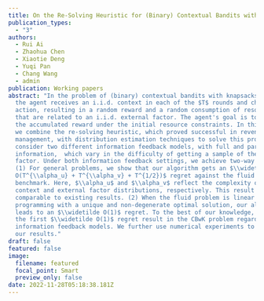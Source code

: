 ```yaml
---
title: On the Re-Solving Heuristic for (Binary) Contextual Bandits with Knapsacks
publication_types:
  - "3"
authors:
  - Rui Ai
  - Zhaohua Chen
  - Xiaotie Deng
  - Yuqi Pan
  - Chang Wang
  - admin
publication: Working papers
abstract: "In the problem of (binary) contextual bandits with knapsacks (CBwK),
  the agent receives an i.i.d. context in each of the $T$ rounds and chooses an
  action, resulting in a random reward and a random consumption of resources
  that are related to an i.i.d. external factor. The agent's goal is to maximize
  the accumulated reward under the initial resource constraints. In this work,
  we combine the re-solving heuristic, which proved successful in revenue
  management, with distribution estimation techniques to solve this problem. We
  consider two different information feedback models, with full and partial
  information,  which vary in the difficulty of getting a sample of the external
  factor. Under both information feedback settings, we achieve two-way results:
  (1) For general problems, we show that our algorithm gets an $\\widetilde
  O(T^{\\alpha_u} + T^{\\alpha_v} + T^{1/2})$ regret against the fluid
  benchmark. Here, $\\alpha_u$ and $\\alpha_v$ reflect the complexity of the
  context and external factor distributions, respectively. This result is
  comparable to existing results. (2) When the fluid problem is linear
  programming with a unique and non-degenerate optimal solution, our algorithm
  leads to an $\\widetilde O(1)$ regret. To the best of our knowledge, this is
  the first $\\widetilde O(1)$ regret result in the CBwK problem regardless of
  information feedback models. We further use numerical experiments to verify
  our results."
draft: false
featured: false
image:
  filename: featured
  focal_point: Smart
  preview_only: false
date: 2022-11-28T05:18:38.181Z
---
```

